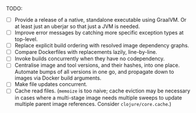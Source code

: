 TODO:

- [ ] Provide a release of a native, standalone executable using GraalVM. Or
      at least just an uberjar so that just a JVM is needed.
- [ ] Improve error messages by catching more specific exception types at
      top-level.
- [ ] Replace explicit build ordering with resolved image dependency graphs.
- [ ] Compare Dockerfiles with replacements lazily, line-by-line.
- [ ] Invoke builds concurrently when they have no codependency.
- [ ] Centralise image and tool versions, and their hashes, into one
      place. Automate bumps of all versions in one go, and propagate down to
      images via Docker build arguments.
- [ ] Make file updates concurrent.
- [ ] Cache read files. (`memoize` is too naive; cache eviction may be
      necessary in cases where a multi-stage image needs multiple sweeps
      to update multiple parent image references. Consider
      `clojure/core.cache`.)
